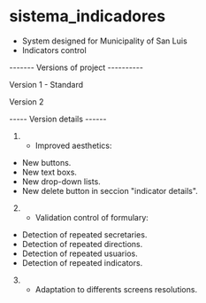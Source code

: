 # sistema_indicadores

- System designed for Municipality of San Luis
- Indicators control

------- Versions of project ----------

Version 1 - Standard

Version 2

----- Version details ------

1) - Improved aesthetics:
- New buttons.
- New text boxs.
- New drop-down lists.
- New delete button in seccion "indicator details".

2) - Validation control of formulary:
- Detection of repeated secretaries.
- Detection of repeated directions.
- Detection of repeated usuarios.
- Detection of repeated indicators.

3) - Adaptation to differents screens resolutions.
